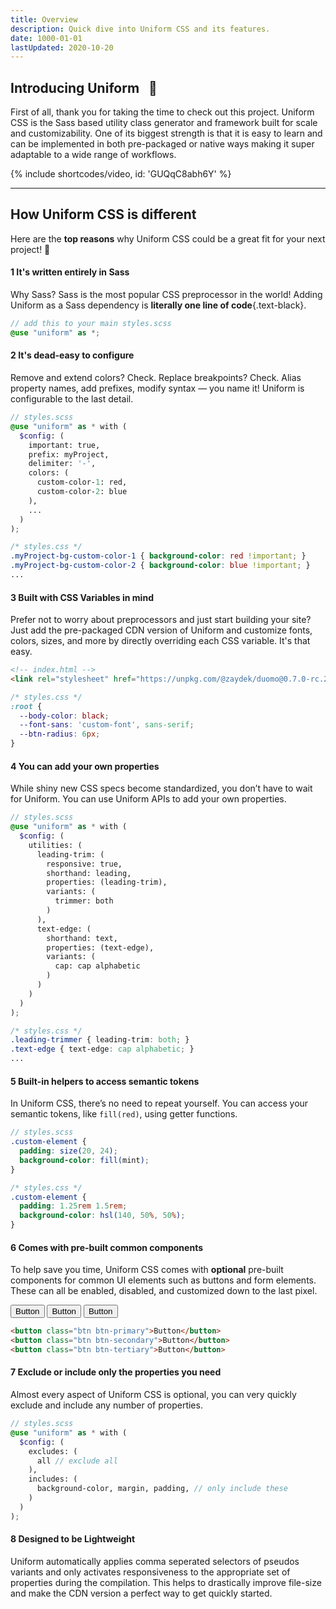 ```yaml
---
title: Overview
description: Quick dive into Uniform CSS and its features.
date: 1000-01-01
lastUpdated: 2020-10-20
---
```


## Introducing Uniform &nbsp;&nbsp;🦄

First of all, thank you for taking the time to check out this project. Uniform CSS is the Sass based utility class generator and framework built for scale and customizability. One of its biggest strength is that it is easy to learn and can be implemented in both pre-packaged or native ways making it super adaptable to a wide range of workflows.

{% include shortcodes/video, id: 'GUQqC8abh6Y' %}

---

## How Uniform CSS is different

Here are the **top reasons** why Uniform CSS could be a great fit for your next project! 🚀

<h4><span class="w-24 h-24 mr-8 inline-flex align-items-center justify-content-center font-sm font-700 leading-0 bg-silver-200 leading-0 text-black radius-round">1</span> It's written entirely in Sass</h4>

Why Sass? Sass is the most popular CSS preprocessor in the world! Adding Uniform as a Sass dependency is **literally one line of code**{.text-black}.

```scss
// add this to your main styles.scss
@use "uniform" as *;
```

<h4><span class="w-24 h-24 mr-8 inline-flex align-items-center justify-content-center font-sm font-600 leading-0 bg-silver-200 leading-0 text-black radius-round">2</span> It's dead-easy to configure</h4>

Remove and extend colors? Check. Replace breakpoints? Check. Alias property names, add prefixes, modify syntax — you name it! Uniform is configurable to the last detail.

```scss
// styles.scss
@use "uniform" as * with (
  $config: (
    important: true,
    prefix: myProject,
    delimiter: '-',
    colors: (
      custom-color-1: red,
      custom-color-2: blue
    ),
    ...
  )
);
```

```css
/* styles.css */
.myProject-bg-custom-color-1 { background-color: red !important; }
.myProject-bg-custom-color-2 { background-color: blue !important; }
...
```

<h4><span class="w-24 h-24 mr-8 inline-flex align-items-center justify-content-center font-sm font-600 leading-0 bg-silver-200 leading-0 text-black radius-round">3</span> Built with CSS Variables in mind</h4>

Prefer not to worry about preprocessors and just start building your site? Just add the pre-packaged CDN version of Uniform and customize fonts, colors, sizes, and more by directly overriding each CSS variable. It's that easy.

```html
<!-- index.html -->
<link rel="stylesheet" href="https://unpkg.com/@zaydek/duomo@0.7.0-rc.24/dist/stack.css">
```

```css
/* styles.css */
:root {
  --body-color: black;
  --font-sans: 'custom-font', sans-serif;
  --btn-radius: 6px;
}
```

<h4><span class="w-24 h-24 mr-8 inline-flex align-items-center justify-content-center font-sm font-600 leading-0 bg-silver-200 leading-0 text-black radius-round">4</span> You can add your own properties</h4>

While shiny new CSS specs become standardized, you don’t have to wait for Uniform. You can use Uniform APIs to add your own properties.

```scss
// styles.scss
@use "uniform" as * with (
  $config: (
    utilities: (
      leading-trim: (
        responsive: true,
        shorthand: leading,
        properties: (leading-trim),
        variants: (
          trimmer: both
        )
      ),
      text-edge: (
        shorthand: text,
        properties: (text-edge),
        variants: (
          cap: cap alphabetic
        )
      )
    )
  )
);
```

```css
/* styles.css */
.leading-trimmer { leading-trim: both; }
.text-edge { text-edge: cap alphabetic; }
...
```

<h4><span class="w-24 h-24 mr-8 inline-flex align-items-center justify-content-center font-sm font-600 leading-0 bg-silver-200 leading-0 text-black radius-round">5</span> Built-in helpers to access semantic tokens</h4>

In Uniform CSS, there’s no need to repeat yourself. You can access your semantic tokens, like `fill(red)`, using getter functions.

```scss
// styles.scss
.custom-element {
  padding: size(20, 24);
  background-color: fill(mint);
}
```

```css
/* styles.css */
.custom-element {
  padding: 1.25rem 1.5rem;
  background-color: hsl(140, 50%, 50%);
}
```



<h4><span class="w-24 h-24 mr-8 inline-flex align-items-center justify-content-center font-sm font-600 leading-0 bg-silver-200 leading-0 text-black radius-round">6</span> Comes with pre-built common components</h4>

To help save you time, Uniform CSS comes with **optional** pre-built components for common UI elements such as buttons and form elements. These can all be enabled, disabled, and customized down to the last pixel.

<section class="flex align-items-center justify-content-center bg-silver-200 p-20 radius-md">
  <button class="btn btn-primary mr-4">Button</button>
  <button class="btn btn-secondary mr-4">Button</button>
  <button class="btn btn-tertiary">Button</button>
</section>

```html
<button class="btn btn-primary">Button</button>
<button class="btn btn-secondary">Button</button>
<button class="btn btn-tertiary">Button</button>
```

<h4><span class="w-24 h-24 mr-8 inline-flex align-items-center justify-content-center font-sm font-600 leading-0 bg-silver-200 leading-0 text-black radius-round">7</span> Exclude or include only the properties you need</h4>

Almost every aspect of Uniform CSS is optional, you can very quickly exclude and include any number of properties.

```scss
// styles.scss
@use "uniform" as * with (
  $config: (
    excludes: (
      all // exclude all
    ),
    includes: (
      background-color, margin, padding, // only include these
    )
  )
);
```

<h4><span class="w-24 h-24 mr-8 inline-flex align-items-center justify-content-center font-sm font-600 leading-0 bg-silver-200 leading-0 text-black radius-round">8</span> Designed to be Lightweight</h4>

Uniform automatically applies comma seperated selectors of pseudos variants and only activates responsiveness to the appropriate set of properties during the compilation. This helps to drastically improve file-size and make the CDN version a perfect way to get quickly started.